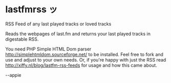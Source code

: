 # lastfmrss ッ
RSS Feed of any last played tracks or loved tracks

Reads the webpages of last.fm and returns your last played tracks in digestable RSS. 

You need PHP Simple HTML Dom parser  http://simplehtmldom.sourceforge.net/ to be installed. Feel free to fork and use and adjust to your own needs. Or, if you're happy with just the RSS read http://xiffy.nl/blog/lastfm-rss-feeds for usage and how this came about.

--appie 
